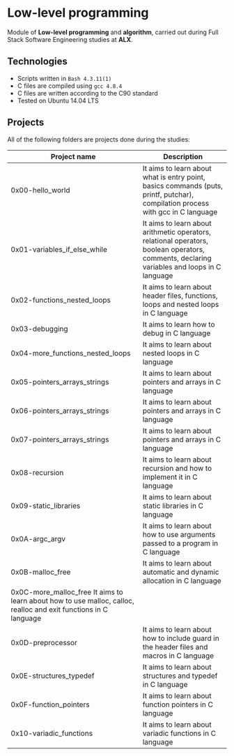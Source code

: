 # Low-level programming

Module of **Low-level programming** and **algorithm**, carried out during Full
Stack Software Engineering studies at **ALX**.

## Technologies

* Scripts written in `Bash 4.3.11(1)`
* C files are compiled using `gcc 4.8.4`
* C files are written according to the C90 standard
* Tested on Ubuntu 14.04 LTS

## Projects

All of the following folders are projects done during the studies:

| Project name |	Description |
| ------------ | -------------- |
| 0x00-hello_world	| It aims to learn about what is entry point, basics commands (puts, printf, putchar), compilation process with gcc in C language |
| 0x01-variables_if_else_while	| It aims to learn about arithmetic operators, relational operators, boolean operators, comments, declaring variables and loops in C language |
| 0x02-functions_nested_loops	| It aims to learn about header files, functions, loops and nested loops in C language |
| 0x03-debugging	| It aims to learn how to debug in C language |
| 0x04-more_functions_nested_loops	| It aims to learn about nested loops in C language |
| 0x05-pointers_arrays_strings	| It aims to learn about pointers and arrays in C language |
| 0x06-pointers_arrays_strings	| It aims to learn about pointers and arrays in C language |
| 0x07-pointers_arrays_strings	| It aims to learn about pointers and arrays in C language |
| 0x08-recursion	| It aims to learn about recursion and how to implement it in C language |
| 0x09-static_libraries | It aims to learn about static libraries in C language |
| 0x0A-argc_argv	| It aims to learn about how to use arguments passed to a program in C language |
| 0x0B-malloc_free	| It aims to learn about automatic and dynamic allocation in C language |
| 0x0C-more_malloc_free	It aims to learn about how to use malloc, calloc, realloc and exit functions in C language |
| 0x0D-preprocessor	| It aims to learn about how to include guard in the header files and macros in C language |
| 0x0E-structures_typedef	| It aims to learn about structures and typedef in C language |
| 0x0F-function_pointers	| It aims to learn about function pointers in C language |
| 0x10-variadic_functions	| It aims to learn about variadic functions in C language|

